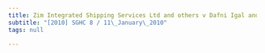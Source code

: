 ```yaml
---
title: Zim Integrated Shipping Services Ltd and others v Dafni Igal and others
subtitle: "[2010] SGHC 8 / 11\_January\_2010"
tags: null

---
```



